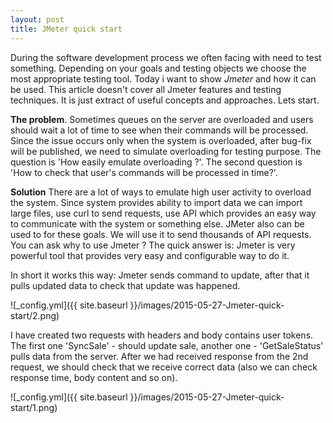```yaml
---
layout: post
title: JMeter quick start
---
```


During the software development process we often facing with need to test something. Depending on your goals and testing objects we choose the most appropriate testing tool.
Today i want to show  *Jmeter* and how it can be used. This article doesn't cover all Jmeter features and testing techniques. It is just extract of useful concepts and approaches. Lets start.

**The problem**.
Sometimes queues on the server are overloaded and users should wait a lot of time to see when their commands will be processed. Since the issue occurs only when the system is overloaded, after bug-fix will be published, we need to simulate overloading for testing purpose. The question is 'How easily emulate overloading ?'. The second question is 'How to check that user's commands will be processed in time?'.

**Solution**
There are a lot of ways to emulate high user activity to overload the system. Since system provides ability to import data we can import large files, use curl to send requests, use API which provides an easy way to communicate with the system or something else. JMeter also can be used to for these goals. We will use it to send thousands of API requests. You can ask why to use Jmeter ? The quick answer is: Jmeter is very powerful tool that provides very easy and configurable way to do it. 

In short it works this way: Jmeter sends command to update, after that it pulls updated data to check that update was happened.

![_config.yml]({{ site.baseurl }}/images/2015-05-27-Jmeter-quick-start/2.png)

I have created two requests with headers and body contains user tokens. The first one 'SyncSale' - should update sale, another one - 'GetSaleStatus' pulls data from the server. After we had received response from the 2nd request, we should check that we receive correct data (also we can check response time, body content and so on). 

![_config.yml]({{ site.baseurl }}/images/2015-05-27-Jmeter-quick-start/1.png)
